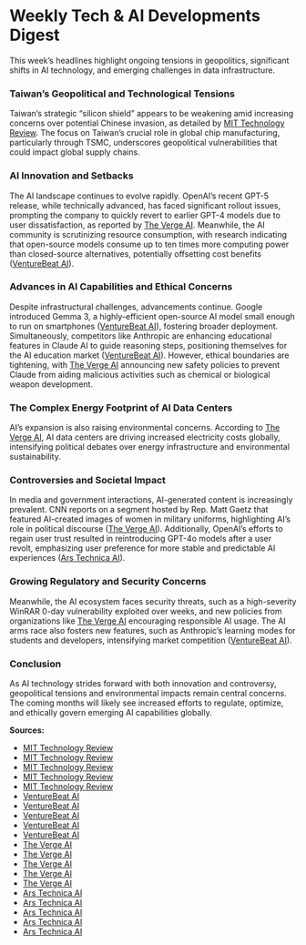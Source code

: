 # Weekly Tech & AI Developments Digest

This week’s headlines highlight ongoing tensions in geopolitics, significant shifts in AI technology, and emerging challenges in data infrastructure.

### Taiwan’s Geopolitical and Technological Tensions
Taiwan’s strategic “silicon shield” appears to be weakening amid increasing concerns over potential Chinese invasion, as detailed by [MIT Technology Review](https://www.technologyreview.com/2025/08/15/1121358/taiwan-silicon-shield-tsmc-china-chip-manufacturing). The focus on Taiwan’s crucial role in global chip manufacturing, particularly through TSMC, underscores geopolitical vulnerabilities that could impact global supply chains.

### AI Innovation and Setbacks
The AI landscape continues to evolve rapidly. OpenAI’s recent GPT-5 release, while technically advanced, has faced significant rollout issues, prompting the company to quickly revert to earlier GPT-4 models due to user dissatisfaction, as reported by [The Verge AI](https://www.theverge.com/news/756980/openai-chatgpt-users-mourn-gpt-5-4o). Meanwhile, the AI community is scrutinizing resource consumption, with research indicating that open-source models consume up to ten times more computing power than closed-source alternatives, potentially offsetting cost benefits ([VentureBeat AI](https://venturebeat.com/ai/that-cheap-open-source-ai-model-is-actually-burning-through-your-compute-budget/)).

### Advances in AI Capabilities and Ethical Concerns
Despite infrastructural challenges, advancements continue. Google introduced Gemma 3, a highly-efficient open-source AI model small enough to run on smartphones ([VentureBeat AI](https://venturebeat.com/ai/google-unveils-ultra-small-and-efficient-open-source-ai-model-gemma-3-270m-that-can-run-on-smartphones/)), fostering broader deployment. Simultaneously, competitors like Anthropic are enhancing educational features in Claude AI to guide reasoning steps, positioning themselves for the AI education market ([VentureBeat AI](https://venturebeat.com/ai/anthropic-takes-on-openai-and-google-with-new-claude-ai-features-designed-for-students-and-developers/)). However, ethical boundaries are tightening, with [The Verge AI](https://www.theverge.com/news/760080/anthropic-updated-usage-policy-dangerous-ai-landscape) announcing new safety policies to prevent Claude from aiding malicious activities such as chemical or biological weapon development.

### The Complex Energy Footprint of AI Data Centers
AI’s expansion is also raising environmental concerns. According to [The Verge AI](https://www.nytimes.com/2025/08/14/business/energy-environment/ai-data-centers-electricity-costs.html), AI data centers are driving increased electricity costs globally, intensifying political debates over energy infrastructure and environmental sustainability.

### Controversies and Societal Impact
In media and government interactions, AI-generated content is increasingly prevalent. CNN reports on a segment hosted by Rep. Matt Gaetz that featured AI-created images of women in military uniforms, highlighting AI’s role in political discourse ([The Verge AI](https://bsky.app/profile/justinbaragona.bsky.social/post/3lwh5msxrts2q)). Additionally, OpenAI’s efforts to regain user trust resulted in reintroducing GPT-4o models after a user revolt, emphasizing user preference for more stable and predictable AI experiences ([Ars Technica AI](https://arstechnica.com/information-technology/2025/08/openai-brings-back-gpt-4o-after-user-revolt/)).

### Growing Regulatory and Security Concerns
Meanwhile, the AI ecosystem faces security threats, such as a high-severity WinRAR 0-day vulnerability exploited over weeks, and new policies from organizations like [The Verge AI](https://www.theverge.com/news/712217/google-ai-photo-video-youtube-shorts) encouraging responsible AI usage. The AI arms race also fosters new features, such as Anthropic’s learning modes for students and developers, intensifying market competition ([VentureBeat AI](https://venturebeat.com/ai/anthropic-takes-on-openai-and-google-with-new-claude-ai-features-designed-for-students-and-developers/)).

### Conclusion
As AI technology strides forward with both innovation and controversy, geopolitical tensions and environmental impacts remain central concerns. The coming months will likely see increased efforts to regulate, optimize, and ethically govern emerging AI capabilities globally.

**Sources:**
- [MIT Technology Review](https://www.technologyreview.com/2025/08/15/1121920/the-download-taiwans-silicon-shield-and-chatgpts-personality-misstep/)
- [MIT Technology Review](https://www.technologyreview.com/2025/08/15/1121900/gpt4o-grief-ai-companion/)
- [MIT Technology Review](https://www.technologyreview.com/2025/08/15/1121342/native-american-art-technology-ai/)
- [MIT Technology Review](https://www.technologyreview.com/2025/08/15/1121358/taiwan-silicon-shield-tsmc-china-chip-manufacturing/)
- [MIT Technology Review](https://www.technologyreview.com/2025/08/15/1121885/why-us-federal-health-agencies-are-abandoning-mrna-vaccines/)
- [VentureBeat AI](https://venturebeat.com/ai/this-researcher-turned-openai-s-open-weights-model-gpt-oss-20b-into-a-non-reasoning-base-model-with-less-alignment-more-freedom/)
- [VentureBeat AI](https://venturebeat.com/ai/that-cheap-open-source-ai-model-is-actually-burning-through-your-compute-budget/)
- [VentureBeat AI](https://venturebeat.com/ai/gartner-gpt-5-is-here-but-the-infrastructure-to-support-true-agentic-ai-isnt-yet/)
- [VentureBeat AI](https://venturebeat.com/ai/google-unveils-ultra-small-and-efficient-open-source-ai-model-gemma-3-270m-that-can-run-on-smartphones/)
- [VentureBeat AI](https://venturebeat.com/ai/anthropic-takes-on-openai-and-google-with-new-claude-ai-features-designed-for-students-and-developers/)
- [The Verge AI](https://www.theverge.com/news/760080/anthropic-updated-usage-policy-dangerous-ai-landscape)
- [The Verge AI](https://www.nytimes.com/2025/08/14/business/energy-environment/ai-data-centers-electricity-costs.html)
- [The Verge AI](https://bsky.app/profile/justinbaragona.bsky.social/post/3lwh5msxrts2q)
- [The Verge AI](https://www.theverge.com/news/756980/openai-chatgpt-users-mourn-gpt-5-4o)
- [The Verge AI](https://www.theverge.com/news/712217/google-ai-photo-video-youtube-shorts)
- [Ars Technica AI](https://arstechnica.com/information-technology/2025/08/is-ai-really-trying-to-escape-human-control-and-blackmail-people/)
- [Ars Technica AI](https://arstechnica.com/information-technology/2025/08/openai-brings-back-gpt-4o-after-user-revolt/)
- [Ars Technica AI](https://arstechnica.com/ai/2025/08/why-its-a-mistake-to-ask-chatbots-about-their-mistakes/)
- [Ars Technica AI](https://arstechnica.com/security/2025/08/high-severity-winrar-0-day-exploited-for-weeks-by-2-groups/)
- [Ars Technica AI](https://arstechnica.com/information-technology/2025/08/the-gpt-5-rollout-has-been-a-big-mess/)